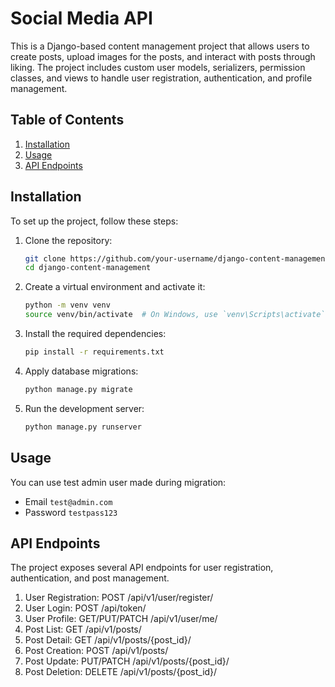 # Social Media API

This is a Django-based content management project that allows users to create posts, upload images for the posts, and interact with posts through liking. The project includes custom user models, serializers, permission classes, and views to handle user registration, authentication, and profile management.

## Table of Contents
1. [Installation](#Installation)
2. [Usage](#usage)
3. [API Endpoints](#api-endpoints)

## Installation

To set up the project, follow these steps:

1. Clone the repository:

    ```bash
    git clone https://github.com/your-username/django-content-management.git
    cd django-content-management

2. Create a virtual environment and activate it:
    ```bash
    python -m venv venv
    source venv/bin/activate  # On Windows, use `venv\Scripts\activate`

3. Install the required dependencies:
    ```bash
    pip install -r requirements.txt

4. Apply database migrations:
    ```bash
    python manage.py migrate

5. Run the development server:
    ```bash
    python manage.py runserver

## Usage

You can use test admin user made during migration:

   - Email ```test@admin.com```
   - Password ```testpass123```

## API Endpoints
The project exposes several API endpoints for user registration, authentication, and post management.

1. User Registration: POST /api/v1/user/register/
2. User Login: POST /api/token/
3. User Profile: GET/PUT/PATCH /api/v1/user/me/
4. Post List: GET /api/v1/posts/
5. Post Detail: GET /api/v1/posts/{post_id}/
6. Post Creation: POST /api/v1/posts/
7. Post Update: PUT/PATCH /api/v1/posts/{post_id}/
8. Post Deletion: DELETE /api/v1/posts/{post_id}/